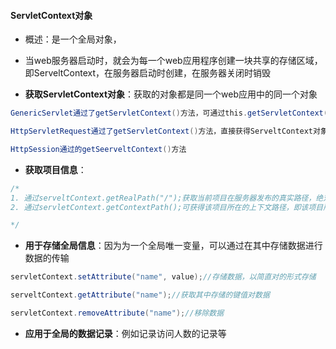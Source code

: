 #### ServletContext对象

* 概述：是一个全局对象，
* 当web服务器启动时，就会为每一个web应用程序创建一块共享的存储区域，即ServeltContext，在服务器启动时创建，在服务器关闭时销毁

* **获取ServletContext对象**：获取的对象都是同一个web应用中的同一个对象

~~~java
GenericServlet通过了getServletContext()方法，可通过this.getServletContext()方法获得
~~~

~~~java
HttpServletRequest通过了getServletContext()方法，直接获得ServeltContext对象
~~~

~~~java
HttpSession通过的getSeerveltContext()方法
~~~

* **获取项目信息**：

~~~java
/*
1. 通过serveltContext.getRealPath("/");获取当前项目在服务器发布的真实路径，绝对路径
2. 通过servletContext.getContextPath();可获得该项目所在的上下文路径，即该项目所属的web服务器路径

*/
~~~



* **用于存储全局信息**：因为为一个全局唯一变量，可以通过在其中存储数据进行数据的传输

~~~java
servletContext.setAttribute("name", value);//存储数据，以简直对的形式存储

serveltContext.getAttribute("name");//获取其中存储的键值对数据

servletContext.removeAttribute("name");//移除数据
~~~

* **应用于全局的数据记录**：例如记录访问人数的记录等